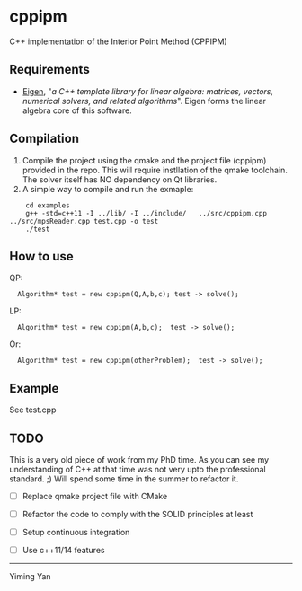 cppipm
=====
C++ implementation of the Interior Point Method (CPPIPM)

## Requirements
* [Eigen](http://eigen.tuxfamily.org/index.php?title=Main_Page), "*a C++ template library for linear algebra: matrices, vectors, numerical solvers, and related algorithms*". 
Eigen forms the linear algebra core of this software.

## Compilation 
1. Compile the project using the qmake and the project file (cppipm) provided in the repo. This will require instllation of the qmake toolchain. The solver itself has NO dependency on Qt libraries. 
2. A simple way to compile and run the exmaple: 
  ```
      cd examples
      g++ -std=c++11 -I ../lib/ -I ../include/   ../src/cppipm.cpp ../src/mpsReader.cpp test.cpp -o test
      ./test
  ```

## How to use
QP:

```
  Algorithm* test = new cppipm(Q,A,b,c); test -> solve();
```

LP:

```
  Algorithm* test = new cppipm(A,b,c);  test -> solve(); 
```

Or:

```
  Algorithm* test = new cppipm(otherProblem);  test -> solve();
```

## Example
See test.cpp

## TODO
This is a very old piece of work from my PhD time. As you can see my understanding of C++ at that time was not very upto the professional standard. ;) 
Will spend some time in the summer to refactor it. 
 - [ ] Replace qmake project file with CMake
 - [ ] Refactor the code to comply with the SOLID principles at least
 - [ ] Setup continuous integration
 - [ ] Use c++11/14 features 


----
Yiming Yan
